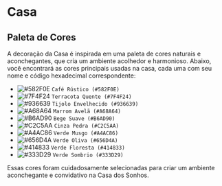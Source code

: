 # Casa 

## Paleta de Cores

A decoração da Casa é inspirada em uma paleta de cores naturais e aconchegantes, que cria um ambiente acolhedor e harmonioso. Abaixo, você encontrará as cores principais usadas na casa, cada uma com seu nome e código hexadecimal correspondente:

- ![#582F0E](https://placehold.co/15x15/582F0E/582F0E.png) `Café Rústico (#582F0E)`
- ![#7F4F24](https://placehold.co/15x15/7F4F24/7F4F24.png) `Terracota Quente (#7F4F24)`
- ![#936639](https://placehold.co/15x15/936639/936639.png) `Tijolo Envelhecido (#936639)`
- ![#A68A64](https://placehold.co/15x15/A68A64/A68A64.png) `Marrom Avelã (#A68A64)`
- ![#B6AD90](https://placehold.co/15x15/B6AD90/B6AD90.png) `Bege Suave (#B6AD90)`
- ![#C2C5AA](https://placehold.co/15x15/C2C5AA/C2C5AA.png) `Cinza Pedra (#C2C5AA)`
- ![#A4AC86](https://placehold.co/15x15/A4AC86/A4AC86.png) `Verde Musgo (#A4AC86)`
- ![#656D4A](https://placehold.co/15x15/656D4A/656D4A.png) `Verde Oliva (#656D4A)`
- ![#414833](https://placehold.co/15x15/414833/414833.png) `Verde Floresta (#414833)`
- ![#333D29](https://placehold.co/15x15/333D29/333D29.png) `Verde Sombrio (#333D29)`

Essas cores foram cuidadosamente selecionadas para criar um ambiente aconchegante e convidativo na Casa dos Sonhos.
